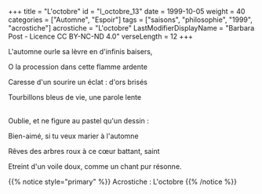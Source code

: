 +++
title = "L'octobre"
id = "l_octobre_13"
date = 1999-10-05
weight = 40
categories = ["Automne", "Espoir"]
tags = ["saisons", "philosophie", "1999", "acrostiche"]
acrostiche = "L'octobre"
LastModifierDisplayName = "Barbara Post - Licence CC BY-NC-ND 4.0"
verseLength = 12
+++

L'automne ourle sa lèvre en d'infinis baisers,

O la procession dans cette flamme ardente

Caresse d'un sourire un éclat : d'ors brisés

Tourbillons bleus de vie, une parole lente

 \
Oublie, et ne figure au pastel qu'un dessin :

Bien-aimé, si tu veux marier à l'automne

Rêves des arbres roux à ce cœur battant, saint

Etreint d'un voile doux, comme un chant pur résonne.

{{% notice style="primary" %}}
Acrostiche : L'octobre
{{% /notice %}}
